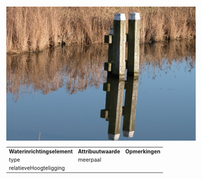 ![](media/5d953bdad906f9998457800076156bb325a0f7d7.jpg)

|                             |                     |                 |
|-----------------------------|---------------------|-----------------|
| **Waterinrichtingselement** | **Attribuutwaarde** | **Opmerkingen** |
| type                        | meerpaal            |                 |
| relatieveHoogteligging      |                     |                 |

